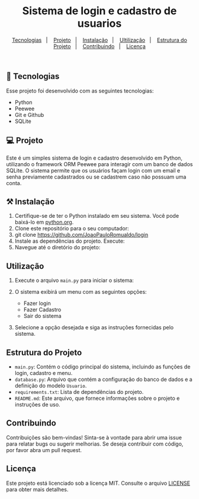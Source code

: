 <h1 align="center"> Sistema de login e cadastro de usuarios </h1>

<p align="center">
  <a href="#-tecnologias">Tecnologias</a>&nbsp;&nbsp;&nbsp;|&nbsp;&nbsp;&nbsp;
  <a href="#projeto">Projeto</a>&nbsp;&nbsp;&nbsp;|&nbsp;&nbsp;&nbsp;
  <a href="#instalcao">Instalação</a>&nbsp;&nbsp;&nbsp;|&nbsp;&nbsp;&nbsp;
  <a href="#utilizacao">Ultilização</a>&nbsp;&nbsp;&nbsp;|&nbsp;&nbsp;&nbsp;
  <a href="#estrutura-do-projeto">Estrutura do Projeto</a>&nbsp;&nbsp;&nbsp;|&nbsp;&nbsp;&nbsp;
  <a href="#contribuindo">Contribuindo</a>&nbsp;&nbsp;&nbsp;|&nbsp;&nbsp;&nbsp;
  <a href="#licenca">Licença</a>
</p>
<br>

## 🚀 Tecnologias

Esse projeto foi desenvolvido com as seguintes tecnologias:

- Python
- Peewee
- Git e Github
- SQLite 

## 💻 Projeto
<a name="projeto"></a>

Este é um simples sistema de login e cadastro desenvolvido em Python, utilizando o framework ORM Peewee para interagir com um banco de dados SQLite. O sistema permite que os usuários façam login com um email e senha previamente cadastrados ou se cadastrem caso não possuam uma conta.

## ⚒️ Instalação
<a name="instalacao"></a>

1. Certifique-se de ter o Python instalado em seu sistema. Você pode baixá-lo em [python.org](https://www.python.org/).
2. Clone este repositório para o seu computador:
3. git clone https://github.com/JoaoPauloRomualdo/login
4. Instale as dependências do projeto. Execute:
5. Navegue até o diretório do projeto:

## Utilização
<a name="utilizacao"></a>

1. Execute o arquivo `main.py` para iniciar o sistema:
   
2. O sistema exibirá um menu com as seguintes opções:
   - Fazer login
   - Fazer Cadastro
   - Sair do sistema

3. Selecione a opção desejada e siga as instruções fornecidas pelo sistema.

## Estrutura do Projeto
<a name="estrutura-do-projeto"></a>
- `main.py`: Contém o código principal do sistema, incluindo as funções de login, cadastro e menu.
- `database.py`: Arquivo que contém a configuração do banco de dados e a definição do modelo `Usuario`.
- `requirements.txt`: Lista de dependências do projeto.
- `README.md`: Este arquivo, que fornece informações sobre o projeto e instruções de uso.

## Contribuindo
<a name="contribuindo"></a>

Contribuições são bem-vindas! Sinta-se à vontade para abrir uma issue para relatar bugs ou sugerir melhorias. Se deseja contribuir com código, por favor abra um pull request.

## Licença
<a name="licenca"></a>
Este projeto está licenciado sob a licença MIT. Consulte o arquivo [LICENSE](LICENSE) para obter mais detalhes.



